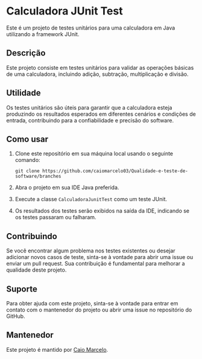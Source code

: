 # Calculadora JUnit Test

Este é um projeto de testes unitários para uma calculadora em Java utilizando a framework JUnit.

## Descrição
Este projeto consiste em testes unitários para validar as operações básicas de uma calculadora, incluindo adição, subtração, multiplicação e divisão.

## Utilidade
Os testes unitários são úteis para garantir que a calculadora esteja produzindo os resultados esperados em diferentes cenários e condições de entrada, contribuindo para a confiabilidade e precisão do software.

## Como usar
1. Clone este repositório em sua máquina local usando o seguinte comando:
   ```
   git clone https://github.com/caiomarcelo03/Qualidade-e-teste-de-software/branches
   ```

2. Abra o projeto em sua IDE Java preferida.

3. Execute a classe `CalculadoraJunitTest` como um teste JUnit.

4. Os resultados dos testes serão exibidos na saída da IDE, indicando se os testes passaram ou falharam.

## Contribuindo
Se você encontrar algum problema nos testes existentes ou desejar adicionar novos casos de teste, sinta-se à vontade para abrir uma issue ou enviar um pull request. Sua contribuição é fundamental para melhorar a qualidade deste projeto.

## Suporte
Para obter ajuda com este projeto, sinta-se à vontade para entrar em contato com o mantenedor do projeto ou abrir uma issue no repositório do GitHub.

## Mantenedor
Este projeto é mantido por [Caio Marcelo](https://github.com/seu-usuario).
